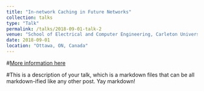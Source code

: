 ```yaml
---
title: "In-network Caching in Future Networks"
collection: talks
type: "Talk"
permalink: /talks/2018-09-01-talk-2
venue: "School of Electrical and Computer Engineering, Carleton University"
date: 2018-09-01
location: "Ottawa, ON, Canada"
---
```


#[More information here](http://example2.com)

#This is a description of your talk, which is a markdown files that can be all markdown-ified like any other post. Yay markdown!
